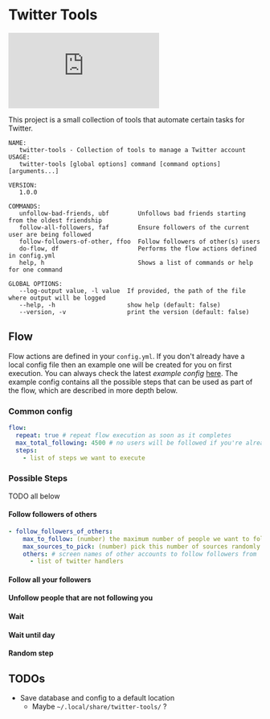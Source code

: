 # Twitter Tools

[![Matrix](https://img.shields.io/matrix/054h509j4h509hjtrj455g:matrix.org?label=chat&logo=Matrix)](https://matrix.to/#/#054h509j4h509hjtrj455g:matrix.org)

This project is a small collection of tools that automate certain tasks for Twitter.

```
NAME:
   twitter-tools - Collection of tools to manage a Twitter account                                                                                                                                                                                                                                                                                                                                        
USAGE:
   twitter-tools [global options] command [command options] [arguments...]

VERSION:
   1.0.0

COMMANDS:
   unfollow-bad-friends, ubf        Unfollows bad friends starting from the oldest friendship
   follow-all-followers, faf        Ensure followers of the current user are being followed
   follow-followers-of-other, ffoo  Follow followers of other(s) users
   do-flow, df                      Performs the flow actions defined in config.yml
   help, h                          Shows a list of commands or help for one command

GLOBAL OPTIONS:
   --log-output value, -l value  If provided, the path of the file where output will be logged
   --help, -h                    show help (default: false)
   --version, -v                 print the version (default: false)                                       
```

## Flow

Flow actions are defined in your `config.yml`. If you don't already have a local config file then an example one will be created for you on first execution. You can always check the latest _example config_ [here](https://github.com/tupini07/twitter-tools/blob/main/app_config/config.example.yml). The example config contains all the possible steps that can be used as part of the flow, which are described in more depth below.

### Common config

```yaml
flow:
  repeat: true # repeat flow execution as soon as it completes
  max_total_following: 4500 # no users will be followed if you're already following this number or more
  steps:
    - list of steps we want to execute
```

### Possible Steps

TODO all below

#### Follow followers of others

```yaml
- follow_followers_of_others:
    max_to_follow: (number) the maximum number of people we want to follow as part of this step. If not provided then there will be no follow limit
    max_sources_to_pick: (number) pick this number of sources randomly from the list of "others". If not provided then the whole list will be used
    others: # screen names of other accounts to follow followers from
      - list of twitter handlers
```

#### Follow all your followers

#### Unfollow people that are not following you

#### Wait

#### Wait until day

#### Random step


## TODOs

- Save database and config to a default location
  - Maybe `~/.local/share/twitter-tools/` ?
